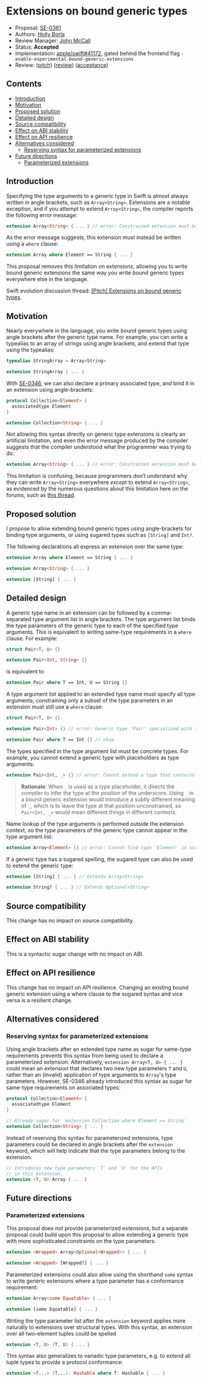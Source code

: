# Extensions on bound generic types

* Proposal: [SE-0361](0361-bound-generic-extensions.md)
* Authors: [Holly Borla](https://github.com/hborla)
* Review Manager: [John McCall](https://github.com/rjmccall)
* Status: **Accepted**
* Implementation: [apple/swift#41172](https://github.com/apple/swift/pull/41172), gated behind the frontend flag `-enable-experimental-bound-generic-extensions`
* Review: ([pitch](https://forums.swift.org/t/pitch-extensions-on-bound-generic-types/57535/)) ([review](https://forums.swift.org/t/se-0361-extensions-on-bound-generic-types/58366)) ([acceptance](https://forums.swift.org/t/accepted-se-0361-extensions-on-bound-generic-types/58716))

## Contents
  - [Introduction](#introduction)
  - [Motivation](#motivation)
  - [Proposed solution](#proposed-solution)
  - [Detailed design](#detailed-design)
  - [Source compatibility](#source-compatibility)
  - [Effect on ABI stability](#effect-on-abi-stability)
  - [Effect on API resilience](#effect-on-api-resilience)
  - [Alternatives considered](#alternatives-considered)
    - [Reserving syntax for parameterized extensions](#reserving-syntax-for-parameterized-extensions)
  - [Future directions](#future-directions)
    - [Parameterized extensions](#parameterized-extensions)

## Introduction

Specifying the type arguments to a generic type in Swift is almost always written in angle brackets, such as `Array<String>`. Extensions are a notable exception, and if you attempt to extend `Array<String>`, the compiler reports the following error message:

```swift
extension Array<String> { ... } // error: Constrained extension must be declared on the unspecialized generic type 'Array' with constraints specified by a 'where' clause
```

As the error message suggests, this extension must instead be written using a `where` clause:

```swift
extension Array where Element == String { ... }
```

This proposal removes this limitation on extensions, allowing you to write bound generic extensions the same way you write bound generic types everywhere else in the language.

Swift evolution discussion thread: [[Pitch] Extensions on bound generic types](https://forums.swift.org/t/pitch-extensions-on-bound-generic-types/57535).

## Motivation

Nearly everywhere in the language, you write bound generic types using angle brackets after the generic type name. For example, you can write a typealias to an array of strings using angle brackets, and extend that type using the typealias:

```swift
typealias StringArray = Array<String>

extension StringArray { ... }
```

With [SE-0346](https://github.com/apple/swift-evolution/blob/main/proposals/0346-light-weight-same-type-syntax.md), we can also declare a primary associated type, and bind it in an extension using angle-brackets:

```swift
protocol Collection<Element> {
  associatedtype Element
}

extension Collection<String> { ... }
```

Not allowing this syntax directly on generic type extensions is clearly an artificial limitation, and even the error message produced by the compiler suggests that the compiler understood what the programmer was trying to do:

```swift
extension Array<String> { ... } // error: Constrained extension must be declared on the unspecialized generic type 'Array' with constraints specified by a 'where' clause
```

This limitation is confusing, because programmers don’t understand why they can write `Array<String>` everywhere *except* to extend `Array<String>`, as evidenced by the numerous questions about this limitation here on the forums, such as [this thread](https://forums.swift.org/t/why-doesnt-eg-extension-array-int-compile-even-though-using-a-typealias-does/56049).

## Proposed solution

I propose to allow extending bound generic types using angle-brackets for binding type arguments, or using sugared types such as `[String]` and `Int?`.

The following declarations all express an extension over the same type:

```swift
extension Array where Element == String { ... }

extension Array<String> { ... }

extension [String] { ... }
```

## Detailed design

A generic type name in an extension can be followed by a comma-separated type argument list in angle brackets. The type argument list binds the type parameters of the generic type to each of the specified type arguments. This is equivalent to writing same-type requirements in a `where` clause. For example:

```swift
struct Pair<T, U> {}

extension Pair<Int, String> {}
```

is equivalent to

```swift
extension Pair where T == Int, U == String {}
```

A type argument list applied to an extended type name must specify all type arguments; constraining only a subset of the type parameters in an extension must still use a `where` clause:

```swift
struct Pair<T, U> {}

extension Pair<Int> {} // error: Generic type 'Pair' specialized with too few type parameters (got 1, but expected 2)

extension Pair where T == Int {} // okay
```

The types specified in the type argument list must be concrete types. For example, you cannot extend a generic type with placeholders as type arguments:

```swift
extension Pair<Int, _> {} // error: Cannot extend a type that contains placeholders
```

> **Rationale**: When `_` is used as a type placeholder, it directs the compiler to infer the type at the position of the underscore. Using `_` in a bound generic extension would introduce a subtly different meaning of `_`, which is to leave the type at that position unconstrained, so `Pair<Int, _>` would mean different things in different contexts.

Name lookup of the type arguments is performed outside the extension context, so the type parameters of the generic type cannot appear in the type argument list:

```swift
extension Array<Element> {} // error: Cannot find type 'Element' in scope
```

If a generic type has a sugared spelling, the sugared type can also be used to extend the generic type:

```swift
extension [String] { ... } // Extends Array<String>

extension String? { ... } // Extends Optional<String>
```

## Source compatibility

This change has no impact on source compatibility.

## Effect on ABI stability

This is a syntactic sugar change with no impact on ABI.

## Effect on API resilience

This change has no impact on API resilience. Changing an existing bound generic extension using a where clause to the sugared syntax and vice versa is a resilient change.

## Alternatives considered

### Reserving syntax for parameterized extensions

Using angle brackets after an extended type name as sugar for same-type requirements prevents this syntax from being used to declare a parameterized extension. Alternatively, `extension Array<T, U> { ... }` could  mean an extension that declares two new type parameters `T` and `U`, rather than an (invalid) application of type arguments to `Array`'s type parameters. However, SE-0346 already introduced this syntax as sugar for same-type requirements on associated types:

```swift
protocol Collection<Element> {
  associatedtype Element
}

// Already sugar for `extension Collection where Element == String`
extension Collection<String> { ... }
```

Instead of reserving this syntax for parameterized extensions, type parameters could be declared in angle brackets after the `extension` keyword, which will help indicate that the type parameters belong to the extension:

```swift
// Introduces new type parameters `T` and `U` for the APIs
// in this extension.
extension <T, U> Array { ... }
```

## Future directions

### Parameterized extensions

This proposal does not provide parameterized extensions, but a separate proposal could build upon this proposal to allow extending a generic type with more sophisticated constraints on the type parameters:

```swift
extension <Wrapped> Array<Optional<Wrapped>> { ... }

extension <Wrapped> [Wrapped?] { ... }
```

Parameterized extensions could also allow using the shorthand `some` syntax to write generic extensions where a type parameter has a conformance requirement:

```swift
extension Array<some Equatable> { ... }

extension [some Equatable] { ... }
```

Writing the type parameter list after the `extension` keyword applies more naturally to extensions over structural types. With this syntax, an extension over all two-element tuples could be spelled

```swift
extension <T, U> (T, U) { ... }
```

This syntax also generalizes to variadic type parameters, e.g. to extend all tuple types to provide a protocol conformance:

```swift
extension <T...> (T...): Hashable where T: Hashable { ... }
```
